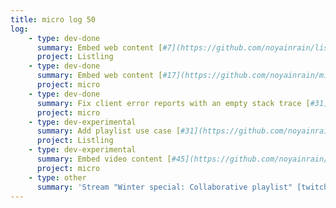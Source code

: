 ```yaml
---
title: micro log 50
log:
    - type: dev-done
      summary: Embed web content [#7](https://github.com/noyainrain/listling/issues/7)
      project: Listling
    - type: dev-done
      summary: Embed web content [#17](https://github.com/noyainrain/micro/issues/17)
      project: micro
    - type: dev-done
      summary: Fix client error reports with an empty stack trace [#31](https://github.com/noyainrain/micro/issues/31)
      project: micro
    - type: dev-experimental
      summary: Add playlist use case [#31](https://github.com/noyainrain/listling/issues/31)
      project: Listling
    - type: dev-experimental
      summary: Embed video content [#45](https://github.com/noyainrain/micro/issues/45)
      project: micro
    - type: other
      summary: 'Stream "Winter special: Collaborative playlist" [twitch.tv/noyainrain](https://www.twitch.tv/noyainrain)'
---
```

